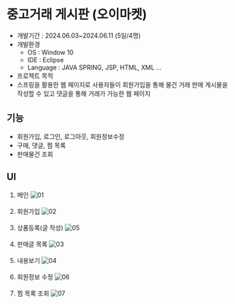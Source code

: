 # 중고거래 게시판 (오이마켓)
- 개발기간 : 2024.06.03~2024.06.11 (5일/4명)
- 개발환경
  - OS : Window 10
  - IDE : Eclipse
  - Language : JAVA SPRING, JSP, HTML, XML ... 
- 프로젝트 목적
- 스프링을 활용한 웹 페이지로 사용자들이 회원가입을 통해 물건 거래 판매 게시물을 작성할 수 있고 댓글을 통해 거래가 가능한 웹 페이지


## 기능
- 회원가입, 로그인, 로그아웃, 회원정보수정
- 구매, 댓글, 찜 목록
- 판매물건 조회

## UI
1. 메인
![01](oeMarket/ui/01.png)<br/><br/>
2. 회원가입
![02](oeMarket/ui/02.png)<br/><br/>
3. 상품등록(글 작성)
![05](oeMarket/ui/05.png)<br/><br/>
4. 판매글 목록 
![03](oeMarket/ui/03.png)<br/><br/>
5. 내용보기
![04](oeMarket/ui/04.png)<br/><br/>
6. 회원정보 수정 
![06](oeMarket/ui/06.png)<br/><br/>
7. 찜 목록 조회
![07](oeMarket/ui/07.png)<br/><br/>
